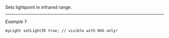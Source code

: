 Sets lightpoint in infrared range.


---
*Example 1:*
```sqf
myLight setLightIR true; // visible with NVG only!
```
